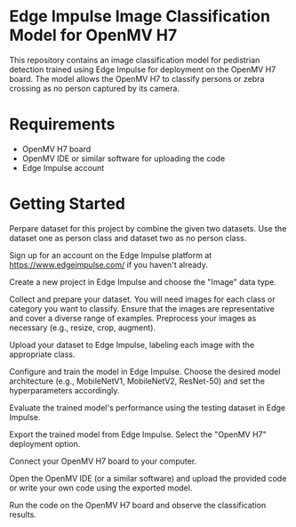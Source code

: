 # Edge Impulse Image Classification Model for OpenMV H7
This repository contains an image classification model for pedistrian detection trained using Edge Impulse for deployment on the OpenMV H7 board. The model allows the OpenMV H7 to classify persons or zebra crossing as no person captured by its camera.

# Requirements
* OpenMV H7 board
* OpenMV IDE or similar software for uploading the code
* Edge Impulse account

# Getting Started

Perpare dataset for this project by combine the given two datasets. Use the dataset one as person class and dataset two as no person class.

Sign up for an account on the Edge Impulse platform at https://www.edgeimpulse.com/ if you haven't already.

Create a new project in Edge Impulse and choose the "Image" data type.

Collect and prepare your dataset. You will need images for each class or category you want to classify. Ensure that the images are representative and cover a diverse range of examples. Preprocess your images as necessary (e.g., resize, crop, augment).

Upload your dataset to Edge Impulse, labeling each image with the appropriate class.

Configure and train the model in Edge Impulse. Choose the desired model architecture (e.g., MobileNetV1, MobileNetV2, ResNet-50) and set the hyperparameters accordingly.

Evaluate the trained model's performance using the testing dataset in Edge Impulse.

Export the trained model from Edge Impulse. Select the "OpenMV H7" deployment option.

Connect your OpenMV H7 board to your computer.

Open the OpenMV IDE (or a similar software) and upload the provided code or write your own code using the exported model.

Run the code on the OpenMV H7 board and observe the classification results.
